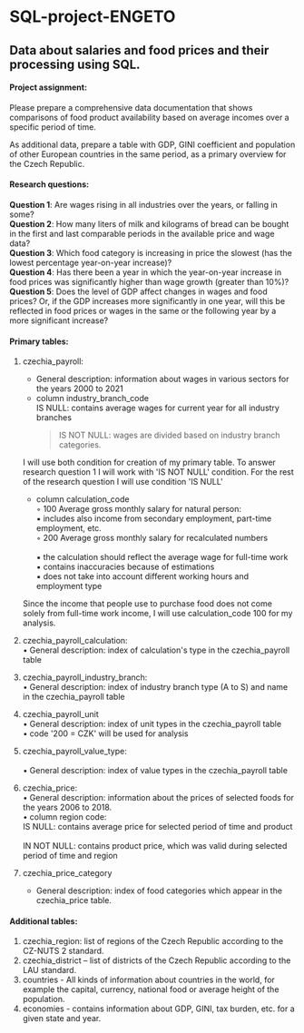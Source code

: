 # SQL-project-ENGETO

## Data about salaries and food prices and their processing using SQL.

#### Project assignment: <br>
Please prepare a comprehensive data documentation that shows comparisons of food product availability based on average incomes over a specific period of time. <br>

As additional data, prepare a table with GDP, GINI coefficient and population of other European countries in the same period, as a primary overview for the Czech Republic.


#### Research questions: <br>
**Question 1**: Are wages rising in all industries over the years, or falling in some? <br>
**Question 2**: How many liters of milk and kilograms of bread can be bought in the first and last comparable periods in the available price and wage data? <br>
**Question 3**: Which food category is increasing in price the slowest (has the lowest percentage year-on-year increase)? <br>
**Question 4**: Has there been a year in which the year-on-year increase in food prices was significantly higher than wage growth (greater than 10%)? <br>
**Question 5**: Does the level of GDP affect changes in wages and food prices? Or, if the GDP increases more significantly in one year, will this be reflected in food prices or wages in the same or the following year by a more significant increase? <br>

#### Primary tables:
1. czechia_payroll:<br>
    * General description: information about wages in various sectors for the years 2000 to 2021 <br>
    * column industry_branch_code <br>
    IS NULL: contains average wages for current year for all industry branches <br>
   		> IS NOT NULL: wages are divided based on industry branch categories. <br>

	I will use both condition for creation of my primary table. To answer research question 1 I will work with 'IS NOT NULL' condition. For the rest of the 	research question I will use condition 'IS NULL'<br>
	
    * column calculation_code <br>
        ◦ 100 Average gross monthly salary for natural person: <br>
            ▪  includes also income from secondary employment, part-time employment, etc. <br>
        ◦ 200 Average gross monthly salary for recalculated numbers <br>  
            ▪ the calculation should reflect the average wage for full-time work <br>
            ▪ contains inaccuracies because of estimations <br>
            ▪ does not take into account different working hours and employment type <br>

	Since the income that people use to purchase food does not come solely from full-time work income, I will use calculation_code 100 for my analysis. <br> 

2. czechia_payroll_calculation:<br>
    • General description: index of calculation's type in the czechia_payroll table <br>

3. czechia_payroll_industry_branch: <br>
    • General description: index of industry branch type (A to S) and name in the czechia_payroll table <br>

4. czechia_payroll_unit <br>
    • General description: index of unit types in the czechia_payroll table <br>
    • code '200 = CZK' will be used for analysis <br>
 
5. czechia_payroll_value_type: <br>     
    • General description: index of value types in the czechia_payroll table <br>

6. czechia_price: <br> 
    • General description: information about the prices of selected foods for the years 2006 to 2018. <br>
    • column region code: <br>
		IS NULL: contains average price for selected period of time and product <br>	
		IN NOT NULL: contains product price, which was valid during selected period of time and region <br>

7. czechia_price_category <br>
	- General description: index of food categories which appear in the czechia_price table. <br>

#### Additional tables: <br>
1. czechia_region: list of regions of the Czech Republic according to the CZ-NUTS 2 standard. <br>
2. czechia_district – list of districts of the Czech Republic according to the LAU standard. <br>
3. countries - All kinds of information about countries in the world, for example the capital, currency, national food or average height of the population. <br>
4. economies - contains information about GDP, GINI, tax burden, etc. for a given state and year. <br>
